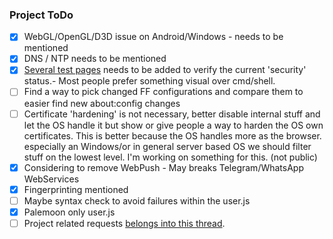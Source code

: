 ### Project ToDo

- [x] WebGL/OpenGL/D3D issue on Android/Windows - needs to be mentioned
- [x] DNS / NTP needs to be mentioned
- [x] [Several test pages](https://github.com/CHEF-KOCH/Online-Privacy-Test-Resource-List) needs to be added to verify the current 'security' status.- Most people prefer something visual over cmd/shell. 
- [ ] Find a way to pick changed FF configurations and compare them to easier find new about:config changes
- [ ] Certificate 'hardening' is not necessary, better disable internal stuff and let the OS handle it but show or give people a way to harden the OS own certificates. This is better because the OS handles more as the browser. especially an Windows/or in general server based OS we should filter stuff on the lowest level. I'm working on something for this. (not public)
- [x] Considering to remove WebPush - May breaks Telegram/WhatsApp WebServices
- [x] Fingerprinting mentioned
- [ ] Maybe syntax check to avoid failures within the user.js
- [x] Palemoon only user.js
- [ ] Project related requests [belongs into this thread](https://github.com/CHEF-KOCH/FFCK/issues/3).
